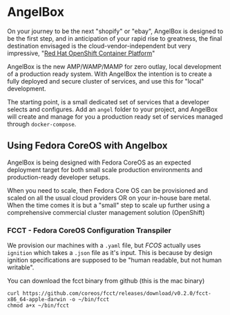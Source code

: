 # AngelBox

On your journey to be the next "shopify" or "ebay", AngelBox is designed to be the first
step, and in anticipation of your rapid rise to greatness, the final destination envisaged
is the cloud-vendor-independent but very impressive,
"[Red Hat OpenShift Container Platform](https://www.openshift.com/products/container-platform "Watch the Video")"

AngelBox is the new AMP/WAMP/MAMP for zero outlay, local development of a production ready system.
With AngelBox the intention is to create a fully deployed and secure cluster of services, 
and use this for "local" development.

The starting point, is a small dedicated set of services that a developer selects
and configures. Add an `angel` folder to your project, and AngelBox will create and
manage for you a production ready set of services managed through `docker-compose`.

## Using Fedora CoreOS with Angelbox

AngelBox is being designed with Fedora CoreOS as an expected deployment target for both
small scale production environments and production-ready developer setups.

When you need to scale, then Fedora Core OS can be provisioned and scaled on all the usual
cloud providers OR on your in-house bare metal. When the time comes it is but a "small"
step to scale up further using a comprehensive commercial cluster management solution (OpenShift)

### FCCT - Fedora CoreOS Configuration Transpiler

We provision our machines with a `.yaml` file, but *FCOS* actually uses `ignition` which 
takes a `.json` file as it's input. This is because by design ignition specifications are 
supposed to be "human readable, but not human writable".

You can download the fcct binary from github (this is the mac binary)
```
curl https://github.com/coreos/fcct/releases/download/v0.2.0/fcct-x86_64-apple-darwin -o ~/bin/fcct
chmod a+x ~/bin/fcct
```

